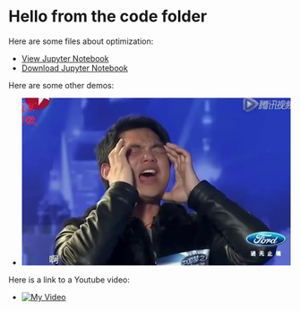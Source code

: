 # Hello from the code folder

Here are some files about optimization:
- [View Jupyter Notebook](Zhang-westvaco.html)
- [Download Jupyter Notebook](Zhang-westvaco.html)

Here are some other demos:
- ![Here is a picture](867603ac5db2d24cf765dbb0f48474dca6de7ef4.jpg)

Here is a link to a Youtube video:
- [![My Video](https://img.youtube.com/vi/C3VJlPly_vs/0.jpg)](http://www.youtube.com/watch?v=C3VJlPly_vs)
